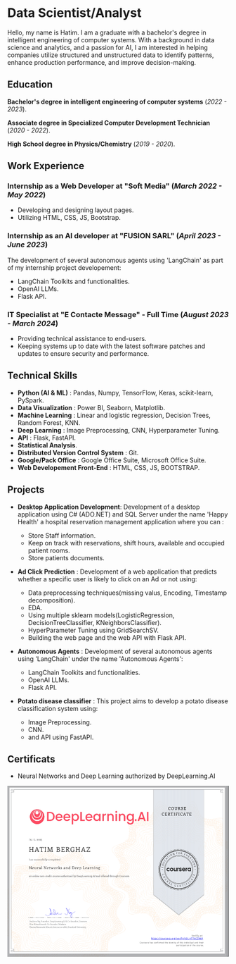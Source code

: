 # Data Scientist/Analyst

Hello, my name is Hatim. I am a graduate with a bachelor's degree in intelligent engineering of computer systems. With a background in data science and analytics, and a passion for AI, I am interested in helping companies utilize structured and unstructured data to identify patterns, enhance production performance, and improve decision-making.

## Education

**Bachelor's degree in intelligent engineering of computer systems** (_2022 - 2023_).

**Associate degree in Specialized Computer Development Technician** (_2020 - 2022_).

**High School degree in Physics/Chemistry** (_2019 - 2020_).

## Work Experience

### Internship as a Web Developer at "Soft Media" (_March 2022 - May 2022_)
- Developing and designing layout pages.
- Utilizing HTML, CSS, JS, Bootstrap.

### Internship as an AI developer at "FUSION SARL" (_April 2023 - June 2023_)
The development of several autonomous agents using 'LangChain' as part of my internship project developement:
  - LangChain Toolkits and functionalities.
  - OpenAI LLMs.
  - Flask API.

### IT Specialist at "E Contacte Message" - Full Time (_August 2023 - March 2024_)
- Providing technical assistance to end-users.
- Keeping systems up to date with the latest software patches and updates to ensure security and performance.

## Technical Skills
- **Python (AI & ML)** : Pandas, Numpy, TensorFlow, Keras, scikit-learn, PySpark.
- **Data Visualization** : Power BI, Seaborn, Matplotlib.
- **Machine Learning** : Linear and logistic regression, Decision Trees, Random Forest, KNN.
- **Deep Learning** : Image Preprocessing, CNN, Hyperparameter Tuning.
- **API** : Flask, FastAPI.
- **Statistical Analysis**.
- **Distributed Version Control System** : Git.
- **Google/Pack Office** : Google Office Suite, Microsoft Office Suite.
- **Web Developement Front-End** : HTML, CSS, JS, BOOTSTRAP.

## Projects
- **Desktop Application Development**: Development of a desktop application using C# (ADO.NET) and SQL Server under the name 'Happy Health' a hospital reservation management application where you can :
    - Store Staff information.
    - Keep on track with reservations, shift hours, available and occupied patient rooms.
    - Store patients documents.
    
- **Ad Click Prediction** : Development of a web application that predicts whether a specific user is likely to click on an Ad or not using:
    - Data preprocessing techniques(missing valus, Encoding, Timestamp decomposition).
    - EDA.
    - Using multiple sklearn models(LogisticRegression, DecisionTreeClassifier, KNeighborsClassifier).
    - HyperParameter Tuning using GridSearchSV.
    - Building the web page and the web API with Flask API.

- **Autonomous Agents** : Development of several autonomous agents using 'LangChain' under the name 'Autonomous Agents':
  - LangChain Toolkits and functionalities.
  - OpenAI LLMs.
  - Flask API.

- **Potato disease classifier** : This project aims to develop a potato disease classification system using:
  - Image Preprocessing.
  - CNN.
  - and API using FastAPI.

## Certificats
- Neural Networks and Deep Learning authorized by DeepLearning.AI

![NN and DL Certificats](/assets/img/Certificat1.png)

